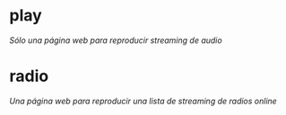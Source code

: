 # play

_Sólo una página web para reproducir streaming de audio_

# radio

_Una página web para reproducir una lista de streaming de radios online_
